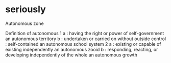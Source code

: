 # seriously

Autonomous zone


Definition of autonomous
1 a : having the right or power of self-government an autonomous territory
b : undertaken or carried on without outside control : self-contained an autonomous school system
2 a : existing or capable of existing independently an autonomous zooid
b : responding, reacting, or developing independently of the whole an autonomous growth
